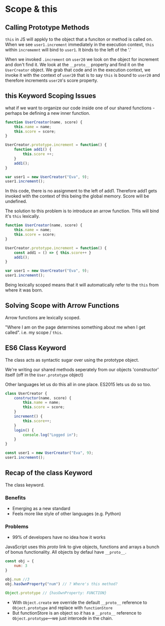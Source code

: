 # Scope & this

## Calling Prototype Methods

`this` in JS will appkly to the object that a funciton or method is called on. When we see `user1.increment` immediately in the execution context, `this` within `incrememnt` will bind to `user1`. It binds to the left of the '.'

When we invoked `.increment` on `user20` we look on the object for increment and don't find it. We look at the `__proto__` property and find it on the `UserCreator` object. We grab that code and in the execution context, we invoke it with the context of `user20` that is to say `this` is bound to `user20` and therefore increments `user20`'s score property.

## this Keyword Scoping Issues

what if we want to organize our code inside one of our shared functions - perhaps be defining a new inner function.

```js
function UserCreator(name, score) {
    this.name = name;
    this.score = score;
}

UserCreator.prototype.increment = function() {
    function add1() {
        this.score ++;
    }
    add1();
}

var user1 = new UserCreator("Eva", 9);
user1.increment();
```

In this code, there is no assignment to the left of add1. Therefore add1 gets invoked with the context of this being the global memory. Score will be undefined.

The solution to this problem is to introduce an arrow function. THis will bind it's `this` lexically.

```js
function UserCreator(name, score) {
    this.name = name;
    this.score = score;
}

UserCreator.prototype.increment = function() {
    const add1 = () => { this.score++ }
    add1();
}

var user1 = new UserCreator("Eva", 9);
user1.increment();
```

Being lexically scoped means that it will automatically refer to the `this` from where it was born.

## Solving Scope with Arrow Functions

Arrow functions are lexically scoped.

"Where I am on the page determines something about me when I get called". i.e. my scope / `this`.

## ES6 Class Keyword

The class acts as syntactic sugar over using the prototype object.

We're writing our shared methods seperately from our objects 'constructor' itself (off in the `User.prototype` object)

Other languages let us do this all in one place. ES2015 lets us do so too.

```js
class UserCreator {
    constructor(name, score) {
        this.name = name;
        this.score = score;
    }
    increment() {
        this.score++;
    }
    login() {
        console.log("Logged in");
    }
}

const user1 = new UserCreator("Eva", 9);
user1.increment();
```

## Recap of the class Keyword

The class keyword.

### Benefits

* Emerging as a new standard
* Feels more like style of other languages (e.g. Python)

### Problems

* 99% of developers have no idea how it works

JavaScript uses this _proto_ link to give objects, functions and arrays a bunch of bonus functionality. All objects by defaul have `__proto__`.

```js
const obj = {
    num: 3
}

obj.num //3
obj.hasOwnProperty("num") // ? Where's this method?

Object.prototype // {hasOwnProperty: FUNCTION}
```

* With `Object.create` we override the default `__proto__` reference to `Object.prototype` and replace with `functionStore`
* But functionStore is an object so _it_ has a `__proto__` reference to `Object.prototype`—we just intercede in the chain.